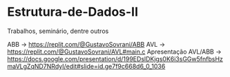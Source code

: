 # Estrutura-de-Dados-II
Trabalhos, seminário, dentre outros 

ABB -> https://replit.com/@GustavoSovrani/ABB
AVL -> https://replit.com/@GustavoSovrani/AVL#main.c
Apresentação AVL/ABB -> https://docs.google.com/presentation/d/199EDslDKjgs0K6i3sGGw5fnfbsHzmaVLgZqND7NRdyI/edit#slide=id.ge7f9c668d6_0_1036
